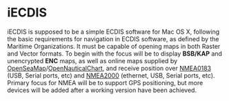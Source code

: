 # iECDIS

iECDIS is supposed to be a simple ECDIS software for Mac OS X, following the basic requirements for navigation in ECDIS software, as defined by the Maritime Organizations. It must be capable of opening maps in both Raster and Vector formats. To begin with the focus will be to display **BSB/KAP** and unencrypted **ENC** maps, as well as online maps supplied by [OpenSeaMap](http://map.openseamap.org/map/)/[OpenNauticalChart](http://opennauticalchart.org), and receive position over [NMEA0183](https://en.wikipedia.org/wiki/NMEA_0183) (USB, Serial ports, etc) and [NMEA2000](https://en.wikipedia.org/wiki/NMEA_2000) (ethernet, USB, Serial ports, etc). Primary focus for NMEA will be to support GPS positioning, but more devices will be added after a working version have been achieved.